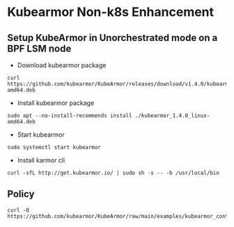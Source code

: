 # Kubearmor Non-k8s Enhancement

## Setup KubeArmor in Unorchestrated mode on a BPF LSM node

- Download kubearmor package
```
curl https://github.com/kubearmor/KubeArmor/releases/download/v1.4.0/kubearmor_1.4.0_linux-amd64.deb
```
- Install kubearmor package
```
sudo apt --no-install-recommends install ./kubearmor_1.4.0_linux-amd64.deb
``` 
- Start kubearmor
```
sudo systemctl start kubearmor
``` 
- Install karmor cli
```
curl -sfL http://get.kubearmor.io/ | sudo sh -s -- -b /usr/local/bin
```


## Policy

```
curl -O https://github.com/kubearmor/KubeArmor/raw/main/examples/kubearmor_containerpolicy.yaml
```
